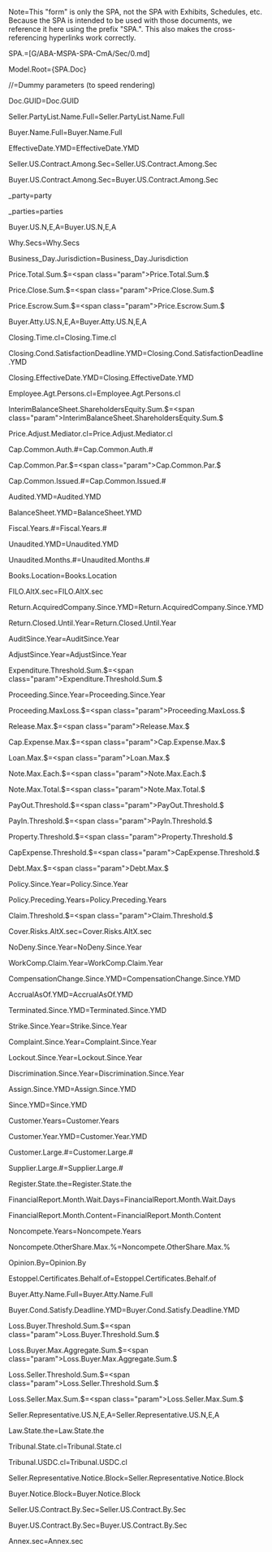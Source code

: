 Note=This "form" is only the SPA, not the SPA with Exhibits, Schedules, etc.  Because the SPA is intended to be used with those documents, we reference it here using the prefix "SPA.".  This also makes the cross-referencing hyperlinks work correctly. 

SPA.=[G/ABA-MSPA-SPA-CmA/Sec/0.md]

Model.Root={SPA.Doc}

//=Dummy parameters (to speed rendering)

Doc.GUID=<span class="param">Doc.GUID</span>

Seller.PartyList.Name.Full=<span class="param">Seller.PartyList.Name.Full</span>

Buyer.Name.Full=<span class="param">Buyer.Name.Full</span>

EffectiveDate.YMD=<span class="param">EffectiveDate.YMD</span>

Seller.US.Contract.Among.Sec=<span class="param">Seller.US.Contract.Among.Sec</span>

Buyer.US.Contract.Among.Sec=<span class="param">Buyer.US.Contract.Among.Sec</span>

_party=<span class="param">party</span>

_parties=<span class="param">parties</span>

Buyer.US.N,E,A=<span class="param">Buyer.US.N,E,A</span>

Why.Secs=<span class="param">Why.Secs</span>

Business_Day.Jurisdiction=<span class="param">Business_Day.Jurisdiction</span>

Price.Total.Sum.$=<span class="param">Price.Total.Sum.$</span>

Price.Close.Sum.$=<span class="param">Price.Close.Sum.$</span>

Price.Escrow.Sum.$=<span class="param">Price.Escrow.Sum.$</span>

Buyer.Atty.US.N,E,A=<span class="param">Buyer.Atty.US.N,E,A</span>

Closing.Time.cl=<span class="param">Closing.Time.cl</span>

Closing.Cond.SatisfactionDeadline.YMD=<span class="param">Closing.Cond.SatisfactionDeadline.YMD</span>

Closing.EffectiveDate.YMD=<span class="param">Closing.EffectiveDate.YMD</span>

Employee.Agt.Persons.cl=<span class="param">Employee.Agt.Persons.cl</span>

InterimBalanceSheet.ShareholdersEquity.Sum.$=<span class="param">InterimBalanceSheet.ShareholdersEquity.Sum.$</span>

Price.Adjust.Mediator.cl=<span class="param">Price.Adjust.Mediator.cl</span>

Cap.Common.Auth.#=<span class="param">Cap.Common.Auth.#</span>

Cap.Common.Par.$=<span class="param">Cap.Common.Par.$</span>

Cap.Common.Issued.#=<span class="param">Cap.Common.Issued.#</span>

Audited.YMD=<span class="param">Audited.YMD</span>

BalanceSheet.YMD=<span class="param">BalanceSheet.YMD</span>

Fiscal.Years.#=<span class="param">Fiscal.Years.#</span>

Unaudited.YMD=<span class="param">Unaudited.YMD</span>

Unaudited.Months.#=<span class="param">Unaudited.Months.#</span>

Books.Location=<span class="param">Books.Location</span>

FILO.AltX.sec=<span class="param">FILO.AltX.sec</span>

Return.AcquiredCompany.Since.YMD=<span class="param">Return.AcquiredCompany.Since.YMD</span>

Return.Closed.Until.Year=<span class="param">Return.Closed.Until.Year</span>

AuditSince.Year=<span class="param">AuditSince.Year</span>

AdjustSince.Year=<span class="param">AdjustSince.Year</span>

Expenditure.Threshold.Sum.$=<span class="param">Expenditure.Threshold.Sum.$</span>

Proceeding.Since.Year=<span class="param">Proceeding.Since.Year</span>

Proceeding.MaxLoss.$=<span class="param">Proceeding.MaxLoss.$</span>

Release.Max.$=<span class="param">Release.Max.$</span>

Cap.Expense.Max.$=<span class="param">Cap.Expense.Max.$</span>

Loan.Max.$=<span class="param">Loan.Max.$</span>

Note.Max.Each.$=<span class="param">Note.Max.Each.$</span>

Note.Max.Total.$=<span class="param">Note.Max.Total.$</span>

PayOut.Threshold.$=<span class="param">PayOut.Threshold.$</span>

PayIn.Threshold.$=<span class="param">PayIn.Threshold.$</span>

Property.Threshold.$=<span class="param">Property.Threshold.$</span>

CapExpense.Threshold.$=<span class="param">CapExpense.Threshold.$</span>

Debt.Max.$=<span class="param">Debt.Max.$</span>

Policy.Since.Year=<span class="param">Policy.Since.Year</span>

Policy.Preceding.Years=<span class="param">Policy.Preceding.Years</span>

Claim.Threshold.$=<span class="param">Claim.Threshold.$</span>

Cover.Risks.AltX.sec=<span class="param">Cover.Risks.AltX.sec</span>

NoDeny.Since.Year=<span class="param">NoDeny.Since.Year</span>

WorkComp.Claim.Year=<span class="param">WorkComp.Claim.Year</span>

CompensationChange.Since.YMD=<span class="param">CompensationChange.Since.YMD</span>

AccrualAsOf.YMD=<span class="param">AccrualAsOf.YMD</span>

Terminated.Since.YMD=<span class="param">Terminated.Since.YMD</span>

Strike.Since.Year=<span class="param">Strike.Since.Year</span>

Complaint.Since.Year=<span class="param">Complaint.Since.Year</span>

Lockout.Since.Year=<span class="param">Lockout.Since.Year</span>

Discrimination.Since.Year=<span class="param">Discrimination.Since.Year</span>

Assign.Since.YMD=<span class="param">Assign.Since.YMD</span>

Since.YMD=<span class="param">Since.YMD</span>

Customer.Years=<span class="param">Customer.Years</span>

Customer.Year.YMD=<span class="param">Customer.Year.YMD</span>

Customer.Large.#=<span class="param">Customer.Large.#</span>

Supplier.Large.#=<span class="param">Supplier.Large.#</span>

Register.State.the=<span class="param">Register.State.the</span>

FinancialReport.Month.Wait.Days=<span class="param">FinancialReport.Month.Wait.Days</span>

FinancialReport.Month.Content=<span class="param">FinancialReport.Month.Content</span>

Noncompete.Years=<span class="param">Noncompete.Years</span>

Noncompete.OtherShare.Max.%=<span class="param">Noncompete.OtherShare.Max.%</span>

Opinion.By=<span class="param">Opinion.By</span>

Estoppel.Certificates.Behalf.of=<span class="param">Estoppel.Certificates.Behalf.of</span>

Buyer.Atty.Name.Full=<span class="param">Buyer.Atty.Name.Full</span>

Buyer.Cond.Satisfy.Deadline.YMD=<span class="param">Buyer.Cond.Satisfy.Deadline.YMD</span>

Loss.Buyer.Threshold.Sum.$=<span class="param">Loss.Buyer.Threshold.Sum.$</span>

Loss.Buyer.Max.Aggregate.Sum.$=<span class="param">Loss.Buyer.Max.Aggregate.Sum.$</span>

Loss.Seller.Threshold.Sum.$=<span class="param">Loss.Seller.Threshold.Sum.$</span>

Loss.Seller.Max.Sum.$=<span class="param">Loss.Seller.Max.Sum.$</span>

Seller.Representative.US.N,E,A=<span class="param">Seller.Representative.US.N,E,A</span>

Law.State.the=<span class="param">Law.State.the</span>

Tribunal.State.cl=<span class="param">Tribunal.State.cl</span>

Tribunal.USDC.cl=<span class="param">Tribunal.USDC.cl</span>

Seller.Representative.Notice.Block=<span class="param">Seller.Representative.Notice.Block</span>

Buyer.Notice.Block=<span class="param">Buyer.Notice.Block</span>

Seller.US.Contract.By.Sec=<span class="param">Seller.US.Contract.By.Sec</span>

Buyer.US.Contract.By.Sec=<span class="param">Buyer.US.Contract.By.Sec</span>

Annex.sec=<span class="param">Annex.sec</span>

